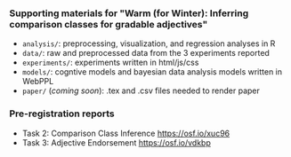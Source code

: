### Supporting materials for "Warm (for Winter): Inferring comparison classes for gradable adjectives"

- `analysis/`: preprocessing, visualization, and regression analyses in R
- `data/`: raw and preprocessed data from the 3 experiments reported
- `experiments/`: experiments written in html/js/css
- `models/`: cogntive models and bayesian data analysis models written in WebPPL
- `paper/` (*coming soon*): .tex and .csv files needed to render paper


### Pre-registration reports

- Task 2: Comparison Class Inference https://osf.io/xuc96
- Task 3: Adjective Endorsement https://osf.io/vdkbp

